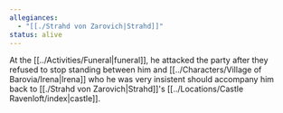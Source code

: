 ```yaml
---
allegiances:
  - "[[./Strahd von Zarovich|Strahd]]"
status: alive
---
```



At the [[../Activities/Funeral|funeral]], he attacked the party after they refused to stop standing between him and [[../Characters/Village of Barovia/Irena|Irena]] who he was very insistent should accompany him back to [[./Strahd von Zarovich|Strahd]]'s [[../Locations/Castle Ravenloft/index|castle]].